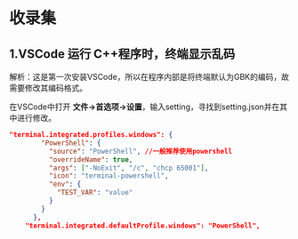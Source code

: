 # 										收录集



## 1.VSCode 运行 C++程序时，终端显示乱码

​	解析：这是第一次安装VSCode，所以在程序内部是将终端默认为GBK的编码，故需要修改其编码格式。

在VSCode中打开  **文件->首选项->设置**，输入setting，寻找到setting.json并在其中进行修改。

```json
"terminal.integrated.profiles.windows": {
        "PowerShell": {
          "source": "PowerShell", //一般推荐使用powershell
          "overrideName": true,
          "args": ["-NoExit", "/c", "chcp 65001"],
          "icon": "terminal-powershell",
          "env": {
            "TEST_VAR": "value"
          }
        }
      },
    "terminal.integrated.defaultProfile.windows": "PowerShell",

```

